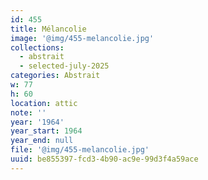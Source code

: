 ```yaml
---
id: 455
title: Mélancolie
image: '@img/455-melancolie.jpg'
collections:
  - abstrait
  - selected-july-2025
categories: Abstrait
w: 77
h: 60
location: attic
note: ''
year: '1964'
year_start: 1964
year_end: null
file: '@img/455-melancolie.jpg'
uuid: be855397-fcd3-4b90-ac9e-99d3f4a59ace
---
```


